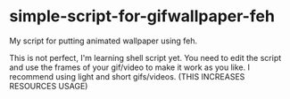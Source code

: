 # simple-script-for-gifwallpaper-feh
My script for putting animated wallpaper using feh.

This is not perfect, I'm learning shell script yet. You need to edit the script and use the frames of your gif/video to make it work as you like. I recommend using light and short gifs/videos.
(THIS INCREASES RESOURCES USAGE)
